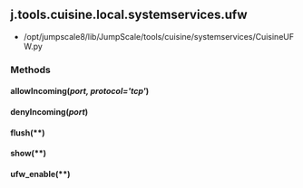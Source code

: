 <!-- toc -->
## j.tools.cuisine.local.systemservices.ufw

- /opt/jumpscale8/lib/JumpScale/tools/cuisine/systemservices/CuisineUFW.py

### Methods

#### allowIncoming(*port, protocol='tcp'*) 

#### denyIncoming(*port*) 

#### flush(**) 

#### show(**) 

#### ufw_enable(**) 

